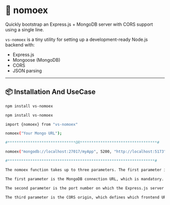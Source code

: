 # 🧩 nomoex

Quickly bootstrap an Express.js + MongoDB server with CORS support using a single line.

`vs-nomoex` is a tiny utility for setting up a development-ready Node.js backend with:
- Express.js
- Mongoose (MongoDB)
- CORS
- JSON parsing


---




## 📦 Installation And UseCase

```bash
npm install vs-nomoex
```

```bash
npm install vs-nomoex
```

```bash
import {nomoex} from "vs-nomoex"
```

```bash
nomoex("Your Mongo URL");

#******************************OR**********************************#

nomoex("mongodb://localhost:27017/myApp", 5200, "http://localhost:5173");

#*****************************************************************#

The nomoex function takes up to three parameters. The first parameter is required, while the other two are optional and come with default values.

The first parameter is the MongoDB connection URL, which is mandatory. This is the URI used to connect your backend to a MongoDB database. For example: "mongodb://localhost:27017/myApp".

The second parameter is the port number on which the Express.js server will run. If you don’t provide it, the server will automatically run on port 5200.

The third parameter is the CORS origin, which defines which frontend URLs are allowed to access your backend. By default, it is set to true, meaning all origins are allowed. You can pass a specific origin string like "http://localhost:5173" to allow only that frontend.

```